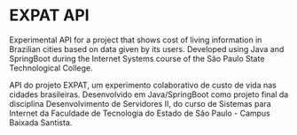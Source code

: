 # EXPAT API

Experimental API for a project that shows cost of living information in Brazilian cities based on data given by its users. Developed using Java and SpringBoot during the Internet Systems course of the São Paulo State Technological College.

API do projeto EXPAT, um experimento colaborativo de custo de vida nas cidades brasileiras. Desenvolvido em Java/SpringBoot como projeto final da disciplina Desenvolvimento de Servidores II, do curso de Sistemas para Internet da Faculdade de Tecnologia do Estado de São Paulo - Campus Baixada Santista.

